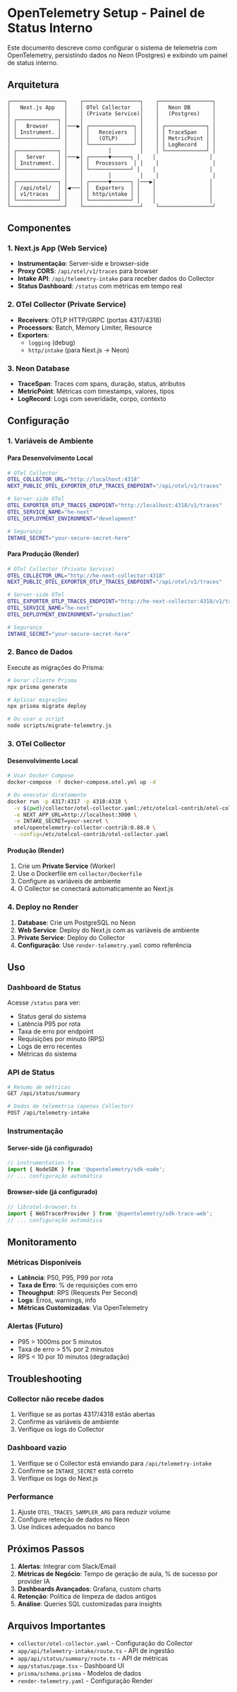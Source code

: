 # OpenTelemetry Setup - Painel de Status Interno

Este documento descreve como configurar o sistema de telemetria com OpenTelemetry, persistindo dados no Neon (Postgres) e exibindo um painel de status interno.

## Arquitetura

```
┌─────────────────┐    ┌──────────────────┐    ┌─────────────────┐
│   Next.js App   │    │ OTel Collector   │    │   Neon DB       │
│                 │    │ (Private Service)│    │   (Postgres)    │
│ ┌─────────────┐ │    │                  │    │                 │
│ │   Browser   │ │───▶│ ┌──────────────┐ │    │ ┌─────────────┐ │
│ │ Instrument. │ │    │ │   Receivers  │ │    │ │ TraceSpan   │ │
│ └─────────────┘ │    │ │   (OTLP)     │ │    │ │ MetricPoint │ │
│                 │    │ └──────────────┘ │    │ │ LogRecord   │ │
│ ┌─────────────┐ │    │        │         │    │ └─────────────┘ │
│ │   Server    │ │───▶│ ┌──────▼──────┐ │    │                 │
│ │ Instrument. │ │    │ │  Processors  │ │    │                 │
│ └─────────────┘ │    │ └─────────────┘ │    │                 │
│                 │    │        │         │    │                 │
│ ┌─────────────┐ │    │ ┌──────▼──────┐ │───▶│                 │
│ │ /api/otel/  │ │◀───│ │  Exporters  │ │    │                 │
│ │ v1/traces   │ │    │ │ http/intake │ │    │                 │
│ └─────────────┘ │    │ └─────────────┘ │    │                 │
└─────────────────┘    └──────────────────┘    └─────────────────┘
```

## Componentes

### 1. Next.js App (Web Service)
- **Instrumentação**: Server-side e browser-side
- **Proxy CORS**: `/api/otel/v1/traces` para browser
- **Intake API**: `/api/telemetry-intake` para receber dados do Collector
- **Status Dashboard**: `/status` com métricas em tempo real

### 2. OTel Collector (Private Service)
- **Receivers**: OTLP HTTP/GRPC (portas 4317/4318)
- **Processors**: Batch, Memory Limiter, Resource
- **Exporters**: 
  - `logging` (debug)
  - `http/intake` (para Next.js → Neon)

### 3. Neon Database
- **TraceSpan**: Traces com spans, duração, status, atributos
- **MetricPoint**: Métricas com timestamps, valores, tipos
- **LogRecord**: Logs com severidade, corpo, contexto

## Configuração

### 1. Variáveis de Ambiente

#### Para Desenvolvimento Local
```bash
# OTel Collector
OTEL_COLLECTOR_URL="http://localhost:4318"
NEXT_PUBLIC_OTEL_EXPORTER_OTLP_TRACES_ENDPOINT="/api/otel/v1/traces"

# Server-side OTel
OTEL_EXPORTER_OTLP_TRACES_ENDPOINT="http://localhost:4318/v1/traces"
OTEL_SERVICE_NAME="he-next"
OTEL_DEPLOYMENT_ENVIRONMENT="development"

# Segurança
INTAKE_SECRET="your-secure-secret-here"
```

#### Para Produção (Render)
```bash
# OTel Collector (Private Service)
OTEL_COLLECTOR_URL="http://he-next-collector:4318"
NEXT_PUBLIC_OTEL_EXPORTER_OTLP_TRACES_ENDPOINT="/api/otel/v1/traces"

# Server-side OTel
OTEL_EXPORTER_OTLP_TRACES_ENDPOINT="http://he-next-collector:4318/v1/traces"
OTEL_SERVICE_NAME="he-next"
OTEL_DEPLOYMENT_ENVIRONMENT="production"

# Segurança
INTAKE_SECRET="your-secure-secret-here"
```

### 2. Banco de Dados

Execute as migrações do Prisma:

```bash
# Gerar cliente Prisma
npx prisma generate

# Aplicar migrações
npx prisma migrate deploy

# Ou usar o script
node scripts/migrate-telemetry.js
```

### 3. OTel Collector

#### Desenvolvimento Local
```bash
# Usar Docker Compose
docker-compose -f docker-compose.otel.yml up -d

# Ou executar diretamente
docker run -p 4317:4317 -p 4318:4318 \
  -v $(pwd)/collector/otel-collector.yaml:/etc/otelcol-contrib/otel-collector.yaml \
  -e NEXT_APP_URL=http://localhost:3000 \
  -e INTAKE_SECRET=your-secret \
  otel/opentelemetry-collector-contrib:0.88.0 \
  --config=/etc/otelcol-contrib/otel-collector.yaml
```

#### Produção (Render)
1. Crie um **Private Service** (Worker)
2. Use o Dockerfile em `collector/Dockerfile`
3. Configure as variáveis de ambiente
4. O Collector se conectará automaticamente ao Next.js

### 4. Deploy no Render

1. **Database**: Crie um PostgreSQL no Neon
2. **Web Service**: Deploy do Next.js com as variáveis de ambiente
3. **Private Service**: Deploy do Collector
4. **Configuração**: Use `render-telemetry.yaml` como referência

## Uso

### Dashboard de Status
Acesse `/status` para ver:
- Status geral do sistema
- Latência P95 por rota
- Taxa de erro por endpoint
- Requisições por minuto (RPS)
- Logs de erro recentes
- Métricas do sistema

### API de Status
```bash
# Resumo de métricas
GET /api/status/summary

# Dados de telemetria (apenas Collector)
POST /api/telemetry-intake
```

### Instrumentação

#### Server-side (já configurado)
```typescript
// instrumentation.ts
import { NodeSDK } from '@opentelemetry/sdk-node';
// ... configuração automática
```

#### Browser-side (já configurado)
```typescript
// lib/otel-browser.ts
import { WebTracerProvider } from '@opentelemetry/sdk-trace-web';
// ... configuração automática
```

## Monitoramento

### Métricas Disponíveis
- **Latência**: P50, P95, P99 por rota
- **Taxa de Erro**: % de requisições com erro
- **Throughput**: RPS (Requests Per Second)
- **Logs**: Erros, warnings, info
- **Métricas Customizadas**: Via OpenTelemetry

### Alertas (Futuro)
- P95 > 1000ms por 5 minutos
- Taxa de erro > 5% por 2 minutos
- RPS < 10 por 10 minutos (degradação)

## Troubleshooting

### Collector não recebe dados
1. Verifique se as portas 4317/4318 estão abertas
2. Confirme as variáveis de ambiente
3. Verifique os logs do Collector

### Dashboard vazio
1. Verifique se o Collector está enviando para `/api/telemetry-intake`
2. Confirme se `INTAKE_SECRET` está correto
3. Verifique os logs do Next.js

### Performance
1. Ajuste `OTEL_TRACES_SAMPLER_ARG` para reduzir volume
2. Configure retenção de dados no Neon
3. Use índices adequados no banco

## Próximos Passos

1. **Alertas**: Integrar com Slack/Email
2. **Métricas de Negócio**: Tempo de geração de aula, % de sucesso por provider IA
3. **Dashboards Avançados**: Grafana, custom charts
4. **Retenção**: Política de limpeza de dados antigos
5. **Análise**: Queries SQL customizadas para insights

## Arquivos Importantes

- `collector/otel-collector.yaml` - Configuração do Collector
- `app/api/telemetry-intake/route.ts` - API de ingestão
- `app/api/status/summary/route.ts` - API de métricas
- `app/status/page.tsx` - Dashboard UI
- `prisma/schema.prisma` - Modelos de dados
- `render-telemetry.yaml` - Configuração Render